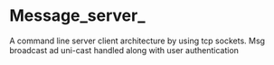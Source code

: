 # Message_server_
A command line server client architecture by using tcp sockets. Msg broadcast ad uni-cast handled along with user authentication 
